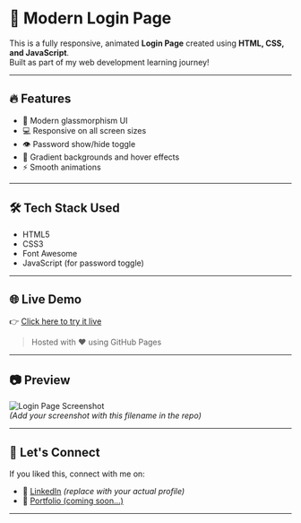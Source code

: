 
# 🚀 Modern Login Page

This is a fully responsive, animated **Login Page** created using **HTML, CSS, and JavaScript**.  
Built as part of my web development learning journey!

---

## 🔥 Features

- 🎨 Modern glassmorphism UI
- 💻 Responsive on all screen sizes
- 👁️ Password show/hide toggle
- 🌈 Gradient backgrounds and hover effects
- ⚡ Smooth animations

---

## 🛠 Tech Stack Used

- HTML5
- CSS3
- Font Awesome
- JavaScript (for password toggle)

---

## 🌐 Live Demo

👉 [Click here to try it live](https://priyanshu-066.github.io/Login-Page/)  

> Hosted with ❤️ using GitHub Pages

---

## 📷 Preview

![Login Page Screenshot](./screenshot.png)  
*(Add your screenshot with this filename in the repo)*

---

## 🤝 Let's Connect

If you liked this, connect with me on:

- 🔗 [LinkedIn](https://linkedin.com/in/your-link) *(replace with your actual profile)*
- 💼 [Portfolio (coming soon...)]()

---

